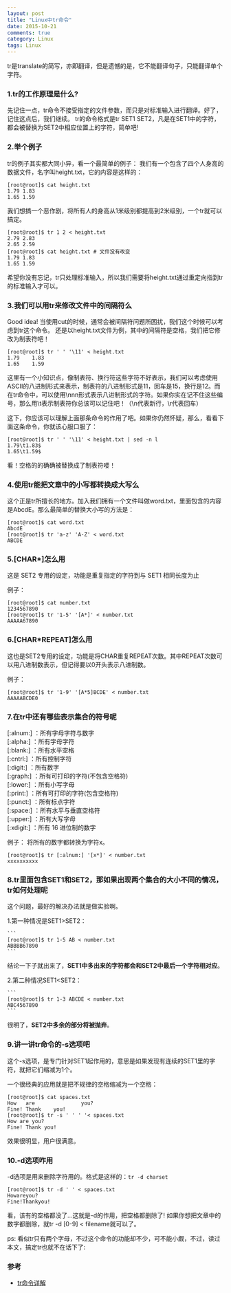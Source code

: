 ```yaml
---
layout: post
title: "Linux中tr命令"
date: 2015-10-21
comments: true
category: Linux
tags: Linux
---
```


tr是translate的简写，亦即翻译，但是遗憾的是，它不能翻译句子，只能翻译单个字符。

### 1.tr的工作原理是什么?

先记住一点，tr命令不接受指定的文件参数，而只是对标准输入进行翻译。好了，记住这点后，我们继续。
tr的命令格式是tr SET1 SET2，凡是在SET1中的字符，都会被替换为SET2中相应位置上的字符，简单吧!

### 2.举个例子

tr的例子其实都大同小异，看一个最简单的例子：
我们有一个包含了四个人身高的数据文件，名字叫height.txt，它的内容是这样的：

```
[root@root]$ cat height.txt
1.79 1.83
1.65 1.59
```

我们想搞一个恶作剧，将所有人的身高从1米级别都提高到2米级别，一个tr就可以搞定。

```
[root@root]$ tr 1 2 < height.txt
2.79 2.83
2.65 2.59
[root@root]$ cat height.txt # 文件没有改变
1.79 1.83
1.65 1.59
```

希望你没有忘记，tr只处理标准输入，所以我们需要将height.txt通过重定向指到tr的标准输入才可以。

### 3.我们可以用tr来修改文件中的间隔符么

Good idea!
当使用cut的时候，通常会被间隔符问题所困扰，我们这个时候可以考虑到tr这个命令。
还是以height.txt文件为例，其中的间隔符是空格，我们把它修改为制表符吧！

```
[root@root]$ tr ' ' '\11' < height.txt
1.79    1.83
1.65    1.59
```

这里有一个小知识点，像制表符、换行符这些字符不好表示，我们可以考虑使用ASCII的八进制形式来表示，制表符的八进制形式是11，回车是15，换行是12。而在tr命令中，可以使用\nnn形式表示八进制形式的字符。如果你实在记不住这些编号，那么用\t表示制表符你总该可以记住吧！（\n代表新行，\r代表回车）

这下，你应该可以理解上面那条命令的作用了吧。如果你仍然怀疑，那么，看看下面这条命令，你就该心服口服了：

```
[root@root]$ tr ' ' '\11' < height.txt | sed -n l
1.79\t1.83$
1.65\t1.59$
```

看！空格的的确确被替换成了制表符喽！

### 4.使用tr能把文章中的小写都转换成大写么

这个正是tr所擅长的地方。加入我们拥有一个文件叫做word.txt，里面包含的内容是AbcdE。那么最简单的替换大小写的方法是：

```
[root@root]$ cat word.txt
AbcdE
[root@root]$ tr 'a-z' 'A-Z' < word.txt
ABCDE
```

### 5.[CHAR*]怎么用

这是 SET2 专用的设定，功能是重复指定的字符到与 SET1 相同长度为止

例子：

```
[root@root]$ cat number.txt
1234567890
[root@root]$ tr '1-5' '[A*]' < number.txt
AAAAA67890
```

### 6.[CHAR*REPEAT]怎么用

这也是SET2专用的设定，功能是将CHAR重复REPEAT次数。其中REPEAT次数可以用八进制数表示，但记得要以0开头表示八进制数。

例子：

```
[root@root]$ tr '1-9' '[A*5]BCDE' < number.txt
AAAAABCDE0
```

### 7.在tr中还有哪些表示集合的符号呢

[:alnum:] ：所有字母字符与数字  
[:alpha:] ：所有字母字符  
[:blank:] ：所有水平空格  
[:cntrl:] ：所有控制字符  
[:digit:] ：所有数字  
[:graph:] ：所有可打印的字符(不包含空格符)  
[:lower:] ：所有小写字母  
[:print:] ：所有可打印的字符(包含空格符)  
[:punct:] ：所有标点字符  
[:space:] ：所有水平与垂直空格符  
[:upper:] ：所有大写字母  
[:xdigit:] ：所有 16 进位制的数字  

例子：
将所有的数字都转换为字符x。

```
[root@root]$ tr [:alnum:] '[x*]' < number.txt
xxxxxxxxxx
```

### 8.tr里面包含SET1和SET2，那如果出现两个集合的大小不同的情况，tr如何处理呢

这个问题，最好的解决办法就是做实验啊。

1.第一种情况是SET1>SET2：

    ```
    [root@root]$ tr 1-5 AB < number.txt
    ABBBB67890
    ```
结论一下子就出来了，**SET1中多出来的字符都会和SET2中最后一个字符相对应**。

2.第二种情况SET1<SET2：

    ```
    [root@root]$ tr 1-3 ABCDE < number.txt
    ABC4567890
    ```
很明了，**SET2中多余的部分将被抛弃**。

### 9.讲一讲tr命令的-s选项吧

这个-s选项，是专门针对SET1起作用的，意思是如果发现有连续的SET1里的字符，就把它们缩减为1个。

一个很经典的应用就是把不规律的空格缩减为一个空格：

```
[root@root]$ cat spaces.txt
How   are               you?
Fine! Thank    you!
[root@root]$ tr -s ' ' ' '< spaces.txt
How are you?
Fine! Thank you!
```

效果很明显，用户很满意。

### 10.-d选项咋用

-d选项是用来删除字符用的。格式是这样的：`tr -d charset`

```
[root@root]$ tr -d ' ' < spaces.txt
Howareyou?
Fine!Thankyou!
```

看，该有的空格都没了…这就是-d的作用，把空格都删除了!
如果你想把文章中的数字都删除，就tr -d [0-9] < filename就可以了。

ps: 看似tr只有两个字母，不过这个命令的功能却不少，可不能小觑，不过，读过本文，搞定tr也就不在话下了:


### 参考
* [tr命令详解 ](http://blog.chinaunix.net/uid-10540984-id-313278.html)
